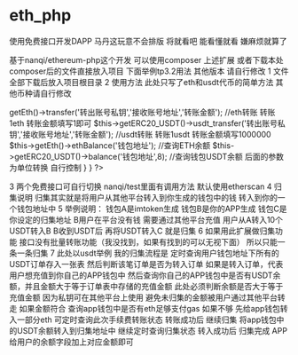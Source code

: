 # eth_php
使用免费接口开发DAPP  马丹这玩意不会排版 将就看吧 能看懂就看 嫌麻烦就算了

基于nanqi/ethereum-php这个开发
可以使用composer 上述扩展
或者下载本处composer后的文件直接放入项目
下面举例tp3.2用法 其他版本 请自行修改
1 文件全部下载后放入项目根目录
2 使用方法 此处只写了eth和usdt代币的简单方法 其他币种请自行修改
<?php
declare(strict_types=1);
namespace Home\Controller;
use BIP\BIP44;
use Ethereum\Wallet;
use Ethereum\PEMHelper;
use FurqanSiddiqui\BIP39\BIP39;
use Ethereum\Eth;
use Ethereum\ERC20;
use Ethereum\EtherscanApi;
use Ethereum\InfuraApi;
use InvalidArgumentException;
use Web3p\EthereumTx\Transaction;
use PHPUnit\Framework\TestCase as BaseTestCase;

class IndexController extends Controller {
  const CONTRACT_ADDRESS_USDT = '0x11111111111111111111111111111'; //usdt合约地址
  const INFURA_KEY = 'xxxxxxxxxxxxxxx';   //infura.io私钥  注册地址：https://infura.io/
  const ETHERSCAN_KEY = 'xxxxxxxxxxxxxxxxxxxxxx';  //etherscan私钥   注册地址：https://etherscan.io/  提供的是国外的官方地址，需要挂vpn才能注册 不然验证码加载不出来
  //调用eth类
  private function getEth()
  {
      $eth = new Eth(new EtherscanApi(self::ETHERSCAN_KEY));
      return $eth;
  }
  //调用eth合约类
  private function getERC20_USDT($contractAddress = self::CONTRACT_ADDRESS_USDT)
  {
      $erc20 = new ERC20($contractAddress, new EtherscanApi(self::ETHERSCAN_KEY));
      return $erc20;
  }
  public function test(){
    $res = Wallet::newAccountByMnemonic('123456'); //生成私钥和助记词，密码自行修改
    $res['mnemonic']; //助记词
    $res['key']; //私钥
    $res['address'];//钱包地址
    
    $this->getEth()->transfer('转出账号私钥','接收账号地址','转账金额'); //eth转账  转账1eth  转账金额填写1即可
    $this->getERC20_USDT()->usdt_transfer('转出账号私钥','接收账号地址','转账金额'); //usdt转账 转账1usdt 转账金额填写1000000
    
    $this->getEth()->ethBalance('钱包地址'); //查询ETH余额
    $this->getERC20_USDT()->balance('钱包地址',8); //查询钱包USDT余额  后面的参数为单位转换 自行控制
  }
}
?>
3 两个免费接口可自行切换 nanqi/test里面有调用方法 默认使用etherscan
4 归集说明 归集其实就是将用户从其他平台转入到你生成的钱包中的钱 转入到你的一个钱包地址中
5 举例说明： 钱包A是imtoken生成  钱包B是你的APP生成  钱包C是你设定的归集地址
  B用户在平台没有钱 需要通过其他平台充值
  用户从A转入10个USDT转入B B收到USDT后 再将USDT转入C 就是归集
6 如果用此扩展做归集功能 接口没有批量转账功能（我没找到，如果有找到的可以无视下面） 所以只能一条一条归集
7 此处以usdt举例 我的归集流程是
  定时查询用户钱包地址下所有的USDT订单存入一张表
  然后判断该笔订单是否为转入订单
  如果是转入订单，代表用户想充值到你自己的APP钱包中
  然后查询你自己的APP钱包中是否有USDT余额，并且金额大于等于订单表中存储的充值金额 此处必须判断余额是否大于等于充值金额 因为私钥可在其他平台上使用 避免未归集的金额被用户通过其他平台转走
  如果金额符合 查询app钱包中是否有eth足够支付gas 如果不够 先给app钱包转入一部分eth 可定时查询此次手续费转账状态 转账成功后 继续归集
  将app钱包中的USDT余额转入到归集地址中 继续定时查询归集状态 转入成功后 归集完成 APP给用户的余额字段加上对应金额即可
